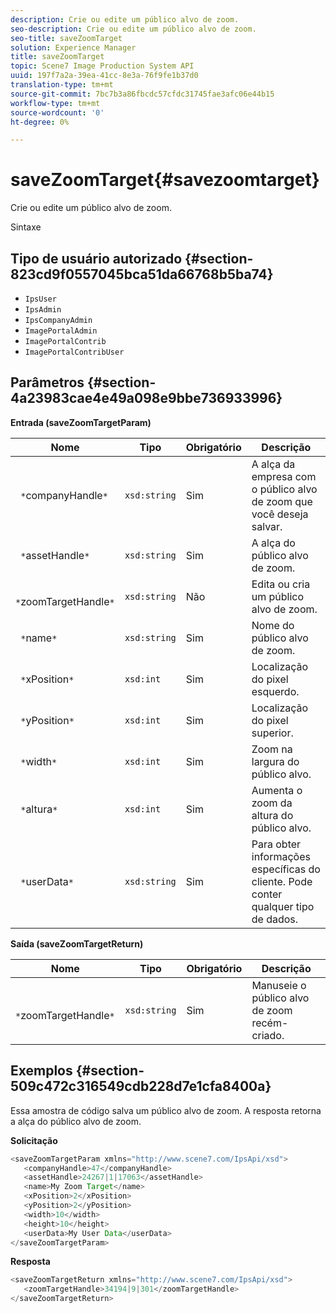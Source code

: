 ```yaml
---
description: Crie ou edite um público alvo de zoom.
seo-description: Crie ou edite um público alvo de zoom.
seo-title: saveZoomTarget
solution: Experience Manager
title: saveZoomTarget
topic: Scene7 Image Production System API
uuid: 197f7a2a-39ea-41cc-8e3a-76f9fe1b37d0
translation-type: tm+mt
source-git-commit: 7bc7b3a86fbcdc57cfdc31745fae3afc06e44b15
workflow-type: tm+mt
source-wordcount: '0'
ht-degree: 0%

---
```



# saveZoomTarget{#savezoomtarget}

Crie ou edite um público alvo de zoom.

Sintaxe

## Tipo de usuário autorizado {#section-823cd9f0557045bca51da66768b5ba74}

* `IpsUser`
* `IpsAdmin`
* `IpsCompanyAdmin`
* `ImagePortalAdmin`
* `ImagePortalContrib`
* `ImagePortalContribUser`

## Parâmetros {#section-4a23983cae4e49a098e9bbe736933996}

**Entrada (saveZoomTargetParam)**

| Nome | Tipo | Obrigatório | Descrição |
|---|---|---|---|
| ` *`companyHandle`*` | `xsd:string` | Sim | A alça da empresa com o público alvo de zoom que você deseja salvar. |
| ` *`assetHandle`*` | `xsd:string` | Sim | A alça do público alvo de zoom. |
| ` *`zoomTargetHandle`*` | `xsd:string` | Não | Edita ou cria um público alvo de zoom. |
| ` *`name`*` | `xsd:string` | Sim | Nome do público alvo de zoom. |
| ` *`xPosition`*` | `xsd:int` | Sim | Localização do pixel esquerdo. |
| ` *`yPosition`*` | `xsd:int` | Sim | Localização do pixel superior. |
| ` *`width`*` | `xsd:int` | Sim | Zoom na largura do público alvo. |
| ` *`altura`*` | `xsd:int` | Sim | Aumenta o zoom da altura do público alvo. |
| ` *`userData`*` | `xsd:string` | Sim | Para obter informações específicas do cliente. Pode conter qualquer tipo de dados. |

**Saída (saveZoomTargetReturn)**

| Nome | Tipo | Obrigatório | Descrição |
|---|---|---|---|
| ` *`zoomTargetHandle`*` | `xsd:string` | Sim | Manuseie o público alvo de zoom recém-criado. |

## Exemplos {#section-509c472c316549cdb228d7e1cfa8400a}

Essa amostra de código salva um público alvo de zoom. A resposta retorna a alça do público alvo de zoom.

**Solicitação**

```java
<saveZoomTargetParam xmlns="http://www.scene7.com/IpsApi/xsd">
   <companyHandle>47</companyHandle>
   <assetHandle>24267|1|17063</assetHandle>
   <name>My Zoom Target</name>
   <xPosition>2</xPosition>
   <yPosition>2</yPosition>
   <width>10</width>
   <height>10</height>
   <userData>My User Data</userData>
</saveZoomTargetParam>
```

**Resposta**

```java
<saveZoomTargetReturn xmlns="http://www.scene7.com/IpsApi/xsd">
   <zoomTargetHandle>34194|9|301</zoomTargetHandle>
</saveZoomTargetReturn>
```

